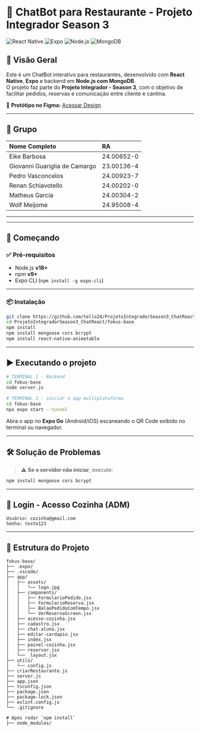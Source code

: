 
# 🤖 ChatBot para Restaurante - Projeto Integrador Season 3

![React Native](https://img.shields.io/badge/React%20Native-2025-blue)
![Expo](https://img.shields.io/badge/Expo-managed-lightgrey)
![Node.js](https://img.shields.io/badge/Node.js-backend-green)
![MongoDB](https://img.shields.io/badge/MongoDB-database-brightgreen)

## 📌 Visão Geral

Este é um ChatBot interativo para restaurantes, desenvolvido com **React Native**, **Expo** e backend em **Node.js com MongoDB**.  
O projeto faz parte do **Projeto Integrador - Season 3**, com o objetivo de facilitar pedidos, reservas e comunicação entre cliente e cantina.

🔗 **Protótipo no Figma:** [Acessar Design](https://www.figma.com/design/fCtj8CQUTwQJYgujfegtDk/Untitled?node-id=1-2&t=tuYnPnGNzIJ9S1wH-1)

---

## 👥 Grupo

| Nome Completo                 | RA         |
| :---------------------------- | :--------- |
| Eike Barbosa                  | 24.00652-0 |
| Giovanni Guariglia de Camargo | 23.00136-4 |
| Pedro Vasconcelos             | 24.00923-7 |
| Renan Schiavotello            | 24.00202-0 |
| Matheus Garcia                | 24.00304-2 |
| Wolf Meijome                  | 24.95008-4 |

---

---

## 🚀 Começando

### ✅ Pré-requisitos

- Node.js **v18+**
- npm **v9+**
- Expo CLI (`npm install -g expo-cli`)

---

### 📦 Instalação

```bash
git clone https://github.com/tello24/ProjetoIntegradorSeason3_ChatReact
cd ProjetoIntegradorSeason3_ChatReact/fokus-base
npm install
npm install mongoose cors bcrypt
npm install react-native-animatable
```

---

## ▶️ Executando o projeto

```bash
# TERMINAL 1 - Backend
cd fokus-base
node server.js

# TERMINAL 2 - iniciar o app multiplataforma
cd fokus-base 
npx expo start --tunnel

```

Abra o app no **Expo Go** (Android/iOS) escaneando o QR Code exibido no terminal ou navegador.

---

## 🛠️ Solução de Problemas

> ⚠️ **Se o servidor não iniciar**, execute:
```bash
npm install mongoose cors bcrypt
```

---

## 🔐 Login - Acesso Cozinha (ADM)

```
Usuário: cozinha@gmail.com
Senha: teste123
```

---

## 📁 Estrutura do Projeto

```
fokus-base/
├── .expo/                
├── .vscode/               
├── app/
│   ├── assets/
│   │   └── logo.jpg
│   ├── components/
│   │   ├── FormularioPedido.jsx
│   │   ├── FormularioReserva.jsx
│   │   ├── BalaoPedidoComTempo.jsx
│   │   └── VerReservaScreen.jsx
│   ├── acesso-cozinha.jsx
│   ├── cadastro.jsx
│   ├── chat-aluno.jsx
│   ├── editar-cardapio.jsx
│   ├── index.jsx
│   ├── painel-cozinha.jsx
│   ├── reservar.jsx
│   └── _layout.jsx
├── utils/
│   └── config.js
├── criarRestaurante.js
├── server.js
├── app.json
├── tsconfig.json
├── package.json
├── package-lock.json
├── eslint.config.js
└── .gitignore

# Após rodar `npm install`
├── node_modules/
```
